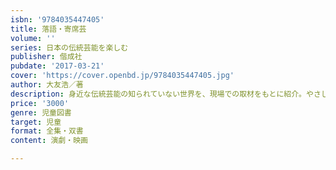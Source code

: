 ```yaml
---
isbn: '9784035447405'
title: 落語・寄席芸
volume: ''
series: 日本の伝統芸能を楽しむ
publisher: 偕成社
pubdate: '2017-03-21'
cover: 'https://cover.openbd.jp/9784035447405.jpg'
author: 大友浩／著
description: 身近な伝統芸能の知られていない世界を、現場での取材をもとに紹介。やさしい解説とわかりやすい図版で落語の世界がひろがる。
price: '3000'
genre: 児童図書
target: 児童
format: 全集・双書
content: 演劇・映画

---
```

